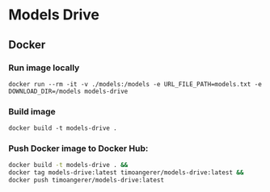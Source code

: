 # Models Drive

## Docker

### Run image locally

    docker run --rm -it -v ./models:/models -e URL_FILE_PATH=models.txt -e DOWNLOAD_DIR=/models models-drive

### Build image

    docker build -t models-drive .

### Push Docker image to Docker Hub:

```bash
docker build -t models-drive . &&
docker tag models-drive:latest timoangerer/models-drive:latest &&
docker push timoangerer/models-drive:latest
```